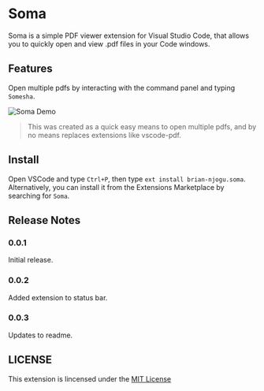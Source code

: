 # Soma

Soma is a simple PDF viewer extension for Visual Studio Code, that allows you to quickly open and view .pdf files in your Code windows.

## Features

Open multiple pdfs by interacting with the command panel and typing `Somesha`.

![Soma Demo](https://github.com/liltrendi/Soma/blob/main/assets/demo.gif?raw=true)

> This was created as a quick easy means to open multiple pdfs, and by no means replaces extensions like vscode-pdf.

## Install

Open VSCode and type `Ctrl+P`, then type `ext install brian-njogu.soma`. Alternatively, you can install it from the Extensions Marketplace by searching for `Soma`.

## Release Notes

### 0.0.1

Initial release.

### 0.0.2

Added extension to status bar.

### 0.0.3

Updates to readme.

## LICENSE

This extension is lincensed under the [MIT License](LICENSE)
